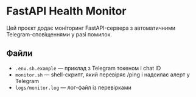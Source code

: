 # FastAPI Health Monitor

Цей проєкт додає моніторинг FastAPI-сервера з автоматичними Telegram-сповіщеннями у разі помилок.

## Файли

- `.env.sh.example` — приклад з Telegram токеном і chat ID
- `monitor.sh` — shell-скрипт, який перевіряє /ping і надсилає алерт у Telegram
- `logs/monitor.log` — лог-файл із перевірками
